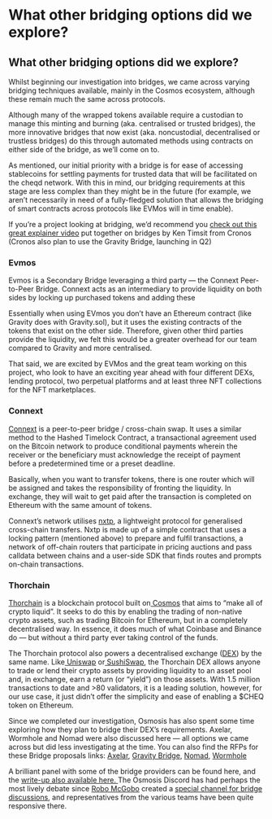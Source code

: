 # What other bridging options did we explore?

## What other bridging options did we explore?

Whilst beginning our investigation into bridges, we came across varying bridging techniques available, mainly in the Cosmos ecosystem, although these remain much the same across protocols.

Although many of the wrapped tokens available require a custodian to manage this minting and burning (aka. centralised or trusted bridges), the more innovative bridges that now exist (aka. noncustodial, decentralised or trustless bridges) do this through automated methods using contracts on either side of the bridge, as we’ll come on to.

As mentioned, our initial priority with a bridge is for ease of accessing stablecoins for settling payments for trusted data that will be facilitated on the cheqd network. With this in mind, our bridging requirements at this stage are less complex than they might be in the future (for example, we aren’t necessarily in need of a fully-fledged solution that allows the bridging of smart contracts across protocols like EVMos will in time enable).

If you’re a project looking at bridging, we’d recommend you [check out this great explainer video](https://www.youtube.com/watch?v=I5ijyRF2FD0\&t=842s) put together on bridges by Ken Timsit from Cronos (Cronos also plan to use the Gravity Bridge, launching in Q2)

### Evmos <a href="#7e1b" id="7e1b"></a>

Evmos is a Secondary Bridge leveraging a third party — the Connext Peer-to-Peer Bridge. Connext acts as an intermediary to provide liquidity on both sides by locking up purchased tokens and adding these

Essentially when using EVmos you don’t have an Ethereum contract (like Gravity does with Gravity.sol), but it uses the existing contracts of the tokens that exist on the other side. Therefore, given other third parties provide the liquidity, we felt this would be a greater overhead for our team compared to Gravity and more centralised.

That said, we are excited by EVMos and the great team working on this project, who look to have an exciting year ahead with four different DEXs, lending protocol, two perpetual platforms and at least three NFT collections for the NFT marketplaces.

### Connext <a href="#66b3" id="66b3"></a>

[Connext](https://www.connext.network/) is a peer-to-peer bridge / cross-chain swap. It uses a similar method to the Hashed Timelock Contract, a transactional agreement used on the Bitcoin network to produce conditional payments wherein the receiver or the beneficiary must acknowledge the receipt of payment before a predetermined time or a preset deadline.

Basically, when you want to transfer tokens, there is one router which will be assigned and takes the responsibility of fronting the liquidity. In exchange, they will wait to get paid after the transaction is completed on Ethereum with the same amount of tokens.

Connext’s network utilises [nxtp](https://github.com/connext/nxtp), a lightweight protocol for generalised cross-chain transfers. Nxtp is made up of a simple contract that uses a locking pattern (mentioned above) to prepare and fulfil transactions, a network of off-chain routers that participate in pricing auctions and pass calldata between chains and a user-side SDK that finds routes and prompts on-chain transactions.

### Thorchain <a href="#cc5d" id="cc5d"></a>

[Thorchain](https://www.thorchain.com/) is a blockchain protocol built on[ Cosmos](https://decrypt.co/crypto-news/cosmos) that aims to “make all of crypto liquid”. It seeks to do this by enabling the trading of non-native crypto assets, such as trading Bitcoin for Ethereum, but in a completely decentralised way. In essence, it does much of what Coinbase and Binance do — but without a third party ever taking control of the funds.

The Thorchain protocol also powers a decentralised exchange ([DEX](https://decrypt.co/resources/what-is-decentralized-exchange-dex)) by the same name. Like[ Uniswap](https://decrypt.co/resources/what-is-uniswap) or[ SushiSwap](https://decrypt.co/resources/what-is-sushiswap-how-to-buy-sushi-2021), the Thorchain DEX allows anyone to trade or lend their crypto assets by providing liquidity to an asset pool and, in exchange, earn a return (or “yield”) on those assets. With 1.5 million transactions to date and >80 validators, it is a leading solution, however, for our use case, it just didn’t offer the simplicity and ease of enabling a $CHEQ token on Ethereum.

Since we completed our investigation, Osmosis has also spent some time exploring how they plan to bridge their DEX’s requirements. Axelar, Wormhole and Nomad were also discussed here — all options we came across but did less investigating at the time. You can also find the RFPs for these Bridge proposals links: [Axelar](https://docs.google.com/document/d/11b4haQp7tOG2GAuGiIRAcoVjWjnUgcd3N3xfoOL7Csg/edit), [Gravity Bridge](https://docs.google.com/document/d/1PP0qQfSPq-dYSLFlnMwuLimtxmUNh3xeQpKUMMHHiwU/edit), [Nomad](https://docs.google.com/document/d/1ztF6vNmxrYiSMZZsTPbdTS7lAVfOoezvGyjqo2zOo98/edit), [Wormhole](https://spacemandev.notion.site/Wormhole-Proposal-for-Osmosis-db6ce7f0781549c1bbf0b07015380bdb)

A brilliant panel with some of the bridge providers can be found here, and the [write-up also available here. ](https://medium.com/osmosis-community-updates/osmosis-town-hall-choosing-a-bridge-service-provider-63e0835d78e)The Osmosis Discord has had perhaps the most lively debate since [Robo McGobo](https://twitter.com/RoboMcGobo?s=20\&t=ImuN9LXPmjxANj\_SGuqF6A) created a [special channel for bridge discussions](https://discord.com/channels/798583171548840026/943934970995572777), and representatives from the various teams have been quite responsive there.
